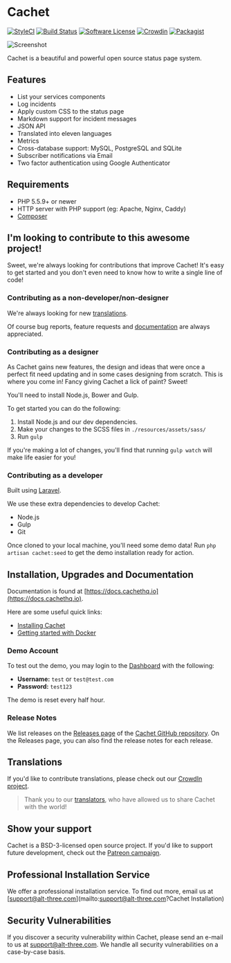 # Cachet

[![StyleCI](https://styleci.io/repos/26730195/shield)](https://styleci.io/repos/26730195/)
[![Build Status](https://img.shields.io/travis/CachetHQ/Cachet/2.4.svg?style=flat-square)](https://travis-ci.org/CachetHQ/Cachet)
[![Software License](https://img.shields.io/badge/license-BSD3-brightgreen.svg?style=flat-square)](LICENSE)
[![Crowdin](https://d322cqt584bo4o.cloudfront.net/cachet/localized.svg)](http://translate.cachethq.io/project/cachet)
[![Packagist](https://img.shields.io/packagist/v/cachethq/cachet.svg?style=flat-square)](https://packagist.org/packages/cachethq/cachet)

![Screenshot](https://cachethq.io/img/main-interface.jpg)

Cachet is a beautiful and powerful open source status page system.

## Features

- List your services components
- Log incidents
- Apply custom CSS to the status page
- Markdown support for incident messages
- JSON API
- Translated into eleven languages
- Metrics
- Cross-database support: MySQL, PostgreSQL and SQLite
- Subscriber notifications via Email
- Two factor authentication using Google Authenticator

## Requirements

- PHP 5.5.9+ or newer
- HTTP server with PHP support (eg: Apache, Nginx, Caddy)
- [Composer](https://getcomposer.org)

## I'm looking to contribute to this awesome project!

Sweet, we're always looking for contributions that improve Cachet! It's easy to get started and you don't even need to know how to write a single line of code!

### Contributing as a non-developer/non-designer

We're always looking for new [translations](#translations).

Of course bug reports, feature requests and [documentation](https://docs.cachethq.io) are always appreciated.

### Contributing as a designer

As Cachet gains new features, the design and ideas that were once a perfect fit need updating and in some cases designing from scratch. This is where you come in! Fancy giving Cachet a lick of paint? Sweet!

You'll need to install Node.js, Bower and Gulp.

To get started you can do the following:

1. Install Node.js and our dev dependencies.
2. Make your changes to the SCSS files in `./resources/assets/sass/`
3. Run `gulp`

If you're making a lot of changes, you'll find that running `gulp watch` will make life easier for you!

### Contributing as a developer

Built using [Laravel](https://laravel.com).

We use these extra dependencies to develop Cachet:

- Node.js
- Gulp
- Git

Once cloned to your local machine, you'll need some demo data! Run `php artisan cachet:seed` to get the demo installation ready for action.

## Installation, Upgrades and Documentation

Documentation is found at [https://docs.cachethq.io](https://docs.cachethq.io).

Here are some useful quick links:

- [Installing Cachet](https://docs.cachethq.io/docs/installing-cachet)
- [Getting started with Docker](https://docs.cachethq.io/docs/get-started-with-docker)

### Demo Account

To test out the demo, you may login to the [Dashboard](https://demo.cachethq.io/dashboard) with the following:

- **Username:** `test` or `test@test.com`
- **Password:** `test123`

The demo is reset every half hour.

### Release Notes

We list releases on the [Releases page](https://github.com/CachetHQ/Cachet/releases) of the [Cachet GitHub repository](https://github.com/CachetHQ/Cachet). On the Releases page, you can also find the release notes for each release.

## Translations

If you'd like to contribute translations, please check out our [CrowdIn project](https://crowdin.com/project/cachet).

> Thank you to our [translators](https://crowdin.com/project/cachet/activity_stream), who have allowed us to share Cachet with the world!

## Show your support

Cachet is a BSD-3-licensed open source project. If you'd like to support future development, check out the [Patreon campaign](https://patreon.com/jbrooksuk).

## Professional Installation Service

We offer a professional installation service. To find out more, email us at [support@alt-three.com](mailto:support@alt-three.com?Cachet Installation)

## Security Vulnerabilities

If you discover a security vulnerability within Cachet, please send an e-mail to us at support@alt-three.com. We handle all security vulnerabilities on a case-by-case basis.
